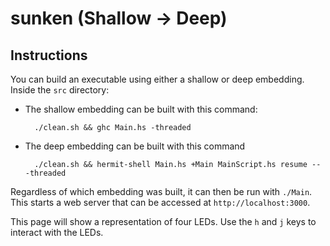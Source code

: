 # sunken (Shallow &rarr; Deep)

## Instructions
You can build an executable using either a shallow or deep embedding. Inside the `src` directory:

* The shallow embedding can be built with this command:

        ./clean.sh && ghc Main.hs -threaded

* The deep embedding can be built with this command

        ./clean.sh && hermit-shell Main.hs +Main MainScript.hs resume -- -threaded

Regardless of which embedding was built, it can then be run with `./Main`. This
starts a web server that can be accessed at `http://localhost:3000`.

This page will show a representation of four LEDs. Use the `h` and `j` keys to
interact with the LEDs.
